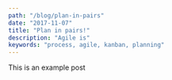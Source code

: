 ```yaml
---
path: "/blog/plan-in-pairs"
date: "2017-11-07"
title: "Plan in pairs!"
description: "Agile is"
keywords: "process, agile, kanban, planning"
---
```


This is an example post
